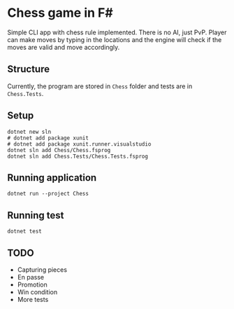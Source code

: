 # Chess game in F#

Simple CLI app with chess rule implemented. There is no AI, just PvP. Player can make moves by typing in the locations and the engine will check if the moves are valid and move accordingly.

## Structure

Currently, the program are stored in `Chess` folder and tests are in `Chess.Tests`.

## Setup

```
dotnet new sln
# dotnet add package xunit
# dotnet add package xunit.runner.visualstudio
dotnet sln add Chess/Chess.fsprog
dotnet sln add Chess.Tests/Chess.Tests.fsprog
```

## Running application

```
dotnet run --project Chess
```

## Running test

```
dotnet test
```

## TODO

- Capturing pieces
- En passe
- Promotion
- Win condition
- More tests